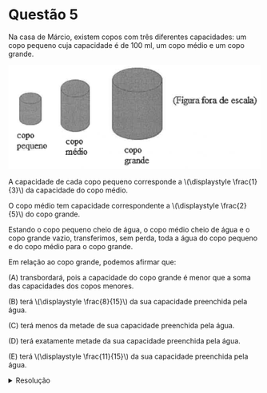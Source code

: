 # Questão 5

Na casa de Márcio, existem copos com três diferentes capacidades: um copo pequeno cuja capacidade é de 100 ml, um copo médio e um copo grande.

![image](./img/questao05_fig01.png)

A capacidade de cada copo pequeno corresponde a \\(\displaystyle \frac{1}{3}\\) da capacidade do copo médio.

O copo médio tem capacidade correspondente a \\(\displaystyle \frac{2}{5}\\) do copo grande.

Estando o copo pequeno cheio de água, o copo médio cheio de água e o copo grande vazio, transferimos, sem perda, toda a água do copo pequeno e do copo médio para o copo grande.

Em relação ao copo grande, podemos afirmar que:

(A) transbordará, pois a capacidade do copo grande é menor que a soma das capacidades dos copos menores.

(B) terá \\(\displaystyle \frac{8}{15}\\) da sua capacidade preenchida pela água.

(C) terá menos da metade de sua capacidade preenchida pela água.

(D) terá exatamente metade da sua capacidade preenchida pela água.

(E) terá \\(\displaystyle \frac{11}{15}\\) da sua capacidade preenchida pela água.

<details>
  <summary>Resolução</summary>
  
  ## Resolução
  Chamemos de P, M e G as capacidades dos copos pequeno, médio e grande, respectivamente. Já sabemos que P = 100 ml

  Foi dado que \\(P = \displaystyle \frac{M}{3}\\), ou seja, \\(M = 3P = 3 \times 100 = 300\\) ml.

  Também foi dado que \\(M = \displaystyle \frac{2G}{5}\\), ou seja, \\(G = \displaystyle \frac{5M}{2} = \displaystyle \frac{5 \times 300}{2} = 750 \\) ml.
  
  ![image](./img/resolucao05_fig01.png)

  Ao despejar o conteúdo dos copos pequeno (100 ml) e médio (300 ml) no copo grande, não iremos enchê-lo, pois a soma deles é de 400 ml de água. Isso corresponde à fração de \\( \displaystyle \frac{P+M}{G} = \displaystyle \frac{400}{750} = \displaystyle \frac{8}{15}\\) da capacidade total do copo grande.

  > Resposta: Alternativa (B)
</details>